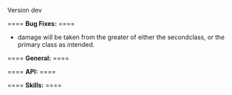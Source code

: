 Version dev

==== **Bug Fixes:** ====

* damage will be taken from the greater of either the secondclass, or the primary class as intended.

==== **General:** ====

==== **API:** ====

==== **Skills:** ====

